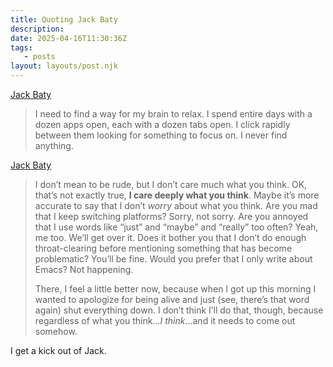 ```yaml
---
title: Quoting Jack Baty
description:
date: 2025-04-16T11:30:36Z
tags:
   - posts
layout: layouts/post.njk
---
```


[Jack Baty](https://baty.net/journal/2025/04/04/today/)

> I need to find a way for my brain to relax. I spend entire days with a dozen apps open, each with a dozen tabs open. I click rapidly between them looking for something to focus on. I never find anything.

[Jack Baty](https://baty.net/posts/2025/04/i-dont-care-what-you-think/)

> I don’t mean to be rude, but I don’t care much what you think. OK, that’s not exactly true, **I care deeply what you think**. Maybe it’s more accurate to say that I don’t _worry_ about what you think. Are you mad that I keep switching platforms? Sorry, not sorry. Are you annoyed that I use words like “just” and “maybe” and “really” too often? Yeah, me too. We’ll get over it. Does it bother you that I don’t do enough throat-clearing before mentioning something that has become problematic? You’ll be fine. Would you prefer that I only write about Emacs? Not happening.
>
> There, I feel a little better now, because when I got up this morning I wanted to apologize for being alive and just (see, there’s that word again) shut everything down. I don’t think I’ll do that, though, because regardless of what you think…_I think_…and it needs to come out somehow.

I get a kick out of Jack.
